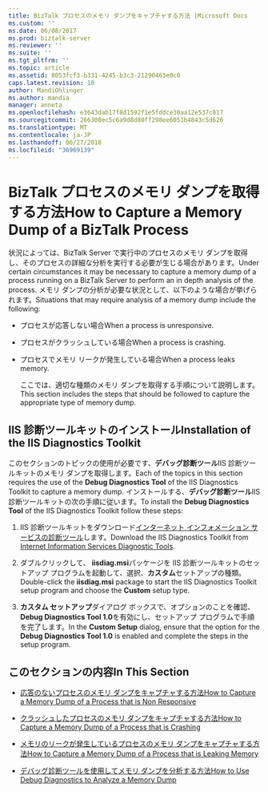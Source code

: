 ```yaml
---
title: BizTalk プロセスのメモリ ダンプをキャプチャする方法 |Microsoft Docs
ms.custom: ''
ms.date: 06/08/2017
ms.prod: biztalk-server
ms.reviewer: ''
ms.suite: ''
ms.tgt_pltfrm: ''
ms.topic: article
ms.assetid: 8053fcf3-b331-4245-b3c3-21290463e0c0
caps.latest.revision: 10
author: MandiOhlinger
ms.author: mandia
manager: anneta
ms.openlocfilehash: e3643dab17f8d1592f1e5fddce30aa12e537c817
ms.sourcegitcommit: 266308ec5c6a9d8d80ff298ee6051b4843c5d626
ms.translationtype: MT
ms.contentlocale: ja-JP
ms.lasthandoff: 06/27/2018
ms.locfileid: "36969139"
---
```

# <a name="how-to-capture-a-memory-dump-of-a-biztalk-process"></a><span data-ttu-id="08289-102">BizTalk プロセスのメモリ ダンプを取得する方法</span><span class="sxs-lookup"><span data-stu-id="08289-102">How to Capture a Memory Dump of a BizTalk Process</span></span>
<span data-ttu-id="08289-103">状況によっては、BizTalk Server で実行中のプロセスのメモリ ダンプを取得し、そのプロセスの詳細な分析を実行する必要が生じる場合があります。</span><span class="sxs-lookup"><span data-stu-id="08289-103">Under certain circumstances it may be necessary to capture a memory dump of a process running on a BizTalk Server to perform an in depth analysis of the process.</span></span> <span data-ttu-id="08289-104">メモリ ダンプの分析が必要な状況として、以下のような場合が挙げられます。</span><span class="sxs-lookup"><span data-stu-id="08289-104">Situations that may require analysis of a memory dump include the following:</span></span>  
  
- <span data-ttu-id="08289-105">プロセスが応答しない場合</span><span class="sxs-lookup"><span data-stu-id="08289-105">When a process is unresponsive.</span></span>  
  
- <span data-ttu-id="08289-106">プロセスがクラッシュしている場合</span><span class="sxs-lookup"><span data-stu-id="08289-106">When a process is crashing.</span></span>  
  
- <span data-ttu-id="08289-107">プロセスでメモリ リークが発生している場合</span><span class="sxs-lookup"><span data-stu-id="08289-107">When a process leaks memory.</span></span>  
  
  <span data-ttu-id="08289-108">ここでは、適切な種類のメモリ ダンプを取得する手順について説明します。</span><span class="sxs-lookup"><span data-stu-id="08289-108">This section includes the steps that should be followed to capture the appropriate type of memory dump.</span></span>  
  
## <a name="installation-of-the-iis-diagnostics-toolkit"></a><span data-ttu-id="08289-109">IIS 診断ツールキットのインストール</span><span class="sxs-lookup"><span data-stu-id="08289-109">Installation of the IIS Diagnostics Toolkit</span></span>  
 <span data-ttu-id="08289-110">このセクションのトピックの使用が必要です、**デバッグ診断ツール**IIS 診断ツールキットのメモリ ダンプを取得します。</span><span class="sxs-lookup"><span data-stu-id="08289-110">Each of the topics in this section requires the use of the **Debug Diagnostics Tool** of the IIS Diagnostics Toolkit to capture a memory dump.</span></span> <span data-ttu-id="08289-111">インストールする、**デバッグ診断ツール**IIS 診断ツールキットの次の手順に従います。</span><span class="sxs-lookup"><span data-stu-id="08289-111">To install the **Debug Diagnostics Tool** of the IIS Diagnostics Toolkit follow these steps:</span></span>  
  
1.  <span data-ttu-id="08289-112">IIS 診断ツールキットをダウンロード[インターネット インフォメーション サービスの診断ツール](http://go.microsoft.com/fwlink/?LinkId=64426)します。</span><span class="sxs-lookup"><span data-stu-id="08289-112">Download the IIS Diagnostics Toolkit from [Internet Information Services Diagnostic Tools](http://go.microsoft.com/fwlink/?LinkId=64426).</span></span>  
  
2.  <span data-ttu-id="08289-113">ダブルクリックして、 **iisdiag.msi**パッケージを IIS 診断ツールキットのセットアップ プログラムを起動して、選択、**カスタム**セットアップの種類。</span><span class="sxs-lookup"><span data-stu-id="08289-113">Double-click the **iisdiag.msi** package to start the IIS Diagnostics Toolkit setup program and choose the **Custom** setup type.</span></span>  
  
3.  <span data-ttu-id="08289-114">**カスタム セットアップ**ダイアログ ボックスで、オプションのことを確認、 **Debug Diagnostics Tool 1.0**を有効にし、セットアップ プログラムで手順を完了します。</span><span class="sxs-lookup"><span data-stu-id="08289-114">In the **Custom Setup** dialog, ensure that the option for the **Debug Diagnostics Tool 1.0** is enabled and complete the steps in the setup program.</span></span>  
  
## <a name="in-this-section"></a><span data-ttu-id="08289-115">このセクションの内容</span><span class="sxs-lookup"><span data-stu-id="08289-115">In This Section</span></span>  
  
-   [<span data-ttu-id="08289-116">応答のないプロセスのメモリ ダンプをキャプチャする方法</span><span class="sxs-lookup"><span data-stu-id="08289-116">How to Capture a Memory Dump of a Process that is Non Responsive</span></span>](../core/how-to-capture-a-memory-dump-of-a-process-that-is-non-responsive.md)  
  
-   [<span data-ttu-id="08289-117">クラッシュしたプロセスのメモリ ダンプをキャプチャする方法</span><span class="sxs-lookup"><span data-stu-id="08289-117">How to Capture a Memory Dump of a Process that is Crashing</span></span>](../core/how-to-capture-a-memory-dump-of-a-process-that-is-crashing.md)  
  
-   [<span data-ttu-id="08289-118">メモリのリークが発生しているプロセスのメモリ ダンプをキャプチャする方法</span><span class="sxs-lookup"><span data-stu-id="08289-118">How to Capture a Memory Dump of a Process that is Leaking Memory</span></span>](../core/how-to-capture-a-memory-dump-of-a-process-that-is-leaking-memory.md)  
  
-   [<span data-ttu-id="08289-119">デバッグ診断ツールを使用してメモリ ダンプを分析する方法</span><span class="sxs-lookup"><span data-stu-id="08289-119">How to Use Debug Diagnostics to Analyze a Memory Dump</span></span>](../core/how-to-use-debug-diagnostics-to-analyze-a-memory-dump.md)